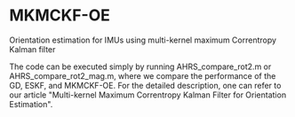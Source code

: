 # MKMCKF-OE
Orientation estimation for IMUs using multi-kernel maximum Correntropy Kalman filter

The code can be executed simply by running AHRS_compare_rot2.m or AHRS_compare_rot2_mag.m, where we compare the performance of the GD, ESKF, and MKMCKF-OE. For the detailed description, one can refer to our article "Multi-kernel Maximum Correntropy Kalman Filter for Orientation Estimation".

